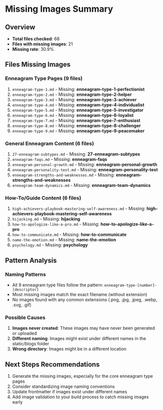 # Missing Images Summary

## Overview
- **Total files checked**: 68
- **Files with missing images**: 21
- **Missing rate**: 30.9%

## Files Missing Images

### Enneagram Type Pages (9 files)
1. `enneagram-type-1.md` - Missing: **enneagram-type-1-perfectionist**
2. `enneagram-type-2.md` - Missing: **enneagram-type-2-helper**
3. `enneagram-type-3.md` - Missing: **enneagram-type-3-achiever**
4. `enneagram-type-4.md` - Missing: **enneagram-type-4-individualist**
5. `enneagram-type-5.md` - Missing: **enneagram-type-5-investigator**
6. `enneagram-type-6.md` - Missing: **enneagram-type-6-loyalist**
7. `enneagram-type-7.md` - Missing: **enneagram-type-7-enthusiast**
8. `enneagram-type-8.md` - Missing: **enneagram-type-8-challenger**
9. `enneagram-type-9.md` - Missing: **enneagram-type-9-peacemaker**

### General Enneagram Content (6 files)
1. `27-enneagram-subtypes.md` - Missing: **27-enneagram-subtypes**
2. `enneagram-faqs.md` - Missing: **enneagram-faqs**
3. `enneagram-personal-growth.md` - Missing: **enneagram-personal-growth**
4. `enneagram-personality-test.md` - Missing: **enneagram-personality-test**
5. `enneagram-strengths-and-weaknesses.md` - Missing: **enneagram-strengths-and-weaknesses**
6. `enneagram-team-dynamics.md` - Missing: **enneagram-team-dynamics**

### How-To/Guide Content (6 files)
1. `high-achievers-playbook-mastering-self-awareness.md` - Missing: **high-achievers-playbook-mastering-self-awareness**
2. `hijacking.md` - Missing: **hijacking**
3. `how-to-apologize-like-a-pro.md` - Missing: **how-to-apologize-like-a-pro**
4. `how-to-communicate.md` - Missing: **how-to-communicate**
5. `name-the-emotion.md` - Missing: **name-the-emotion**
6. `psychology.md` - Missing: **psychology**

## Pattern Analysis

### Naming Patterns
- All 9 enneagram type files follow the pattern: `enneagram-type-[number]-[descriptor]`
- Most missing images match the exact filename (without extension)
- No images found with any common extensions (.png, .jpg, .jpeg, .webp, .svg, .gif)

### Possible Causes
1. **Images never created**: These images may have never been generated or uploaded
2. **Different naming**: Images might exist under different names in the static/blogs folder
3. **Wrong directory**: Images might be in a different location

## Next Steps Recommendations
1. Generate the missing images, especially for the core enneagram type pages
2. Consider standardizing image naming conventions
3. Update frontmatter if images exist under different names
4. Add image validation to your build process to catch missing images early